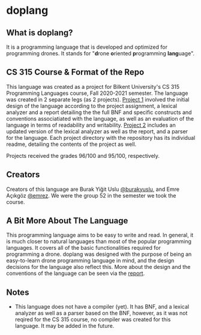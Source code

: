 # doplang

## What is doplang?
It is a programming language that is developed and optimized for programming drones. It stands for "**d**rone **o**riented **p**rogramming **lang**uage".

## CS 315 Course & Format of the Repo
This language was created as a project for Bilkent University's CS 315 Programming Languages course, Fall 2020-2021 semester. The language was created in 2 separate legs (as 2 projects). [Project 1](Project-1) involved the initial design of the language according to the project assignment, a lexical analyzer and a report detailing the the full BNF and specific constructs and conventions associatiated with the language, as well as an evaluation of the language in terms of readability and writability. [Project 2](Project-2) includes an updated version of the lexical analyzer as well as the report, and a parser for the language. Each project directory with the repository has its individual readme, detailing the contents of the project as well.

Projects received the grades 96/100 and 95/100, respectively.

## Creators
Creators of this language are Burak Yiğit Uslu [@burakyuslu](https://github.com/burakyuslu), and Emre Açıkgöz [@emrez](https://github.com/emrez). We were the group 52 in the semester we took the course.

## A Bit More About The Language
This programming language aims to be easy to write and read. In general, it is much closer to natural languages than most of the popular programming languages. 
It covers all of the basic functionalities required for programming a drone. doplang was designed with the purpose of being an easy-to-learn drone programming language in mind, and the design decisions for the language also reflect this.
More about the design and the conventions of the language can be seen via the [report](Project-2/CS315f20_team52.pdf).

## Notes
- This language does not have a compiler (yet). It has BNF, and a lexical analyzer as well as a parser based on the BNF, however, as it was not reqired for the CS 315 course, no compiler was created for this language. It may be added in the future.

